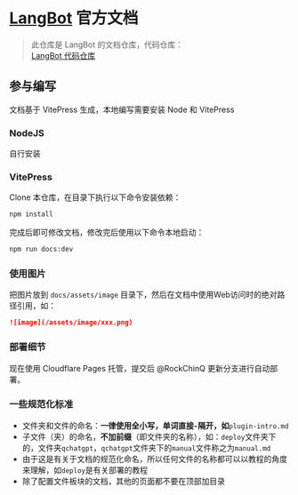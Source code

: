 # [LangBot](https://github.com/RockChinQ/LangBot) 官方文档

> 此仓库是 LangBot 的文档仓库，代码仓库：  
> [LangBot 代码仓库](https://github.com/RockChinQ/LangBot)  

## 参与编写

文档基于 VitePress 生成，本地编写需要安装 Node 和 VitePress

### NodeJS

自行安装

### VitePress 

Clone 本仓库，在目录下执行以下命令安装依赖：

```bash
npm install
```

完成后即可修改文档，修改完后使用以下命令本地启动：

```bash
npm run docs:dev
```

### 使用图片

把图片放到 `docs/assets/image` 目录下，然后在文档中使用Web访问时的绝对路径引用，如：

```markdown
![image](/assets/image/xxx.png)
```

### 部署细节

现在使用 Cloudflare Pages 托管，提交后 @RockChinQ 更新分支进行自动部署。

### 一些规范化标准

- 文件夹和文件的命名：**一律使用全小写，单词直接`-`隔开，如**`plugin-intro.md`
- 子文件（夹）的命名，**不加前缀**（即文件夹的名称），如：`deploy`文件夹下的，文件夹`qchatgpt`，`qchatgpt`文件夹下的`manual`文件称之为`manual.md`
- 由于这是有关于文档的规范化命名，所以任何文件的名称都可以以教程的角度来理解，如`deploy`是有关部署的教程
- 除了配置文件板块的文档，其他的页面都不要在顶部加目录
